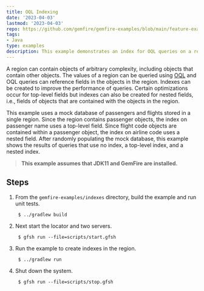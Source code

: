 ```yaml
---
title: OQL Indexing
date: '2023-04-03'
lastmod: '2023-04-03'
repo: https://github.com/gemfire/gemfire-examples/blob/main/feature-examples/indexes
tags:
- Java
type: examples
description: This example demonstrates an index for OQL queries on a region.
---
```


A region can contain objects of arbitrary complexity, including objects that contain other objects.
The values of a region can be queried using
[OQL](https://docs.vmware.com/en/VMware-GemFire/9.15/gf/developing-querying_basics-chapter_overview.html) and
OQL queries can reference fields in the objects in the region. Indexes can be created to improve
the performance of queries. Certain optimizations occur for top-level fields but indexes can also be
created for nested fields, i.e., fields of objects that are contained with the objects in the
region.

This example uses a mock database of passengers and flights stored in a single region. Since the
region contains passenger objects, the index on passenger name uses a top-level field.
Since flight code objects are contained within a passenger object, the index on airline code uses a
nested field. After randomly populating the mock database, this example shows the results of queries
that use no index, a top-level index, and a nested index.

> **This example assumes that JDK11 and GemFire are installed.**

## Steps

1. From the `gemfire-examples/indexes` directory, build the example and
   run unit tests.

        $ ../gradlew build

2. Next start the locator and two servers.

        $ gfsh run --file=scripts/start.gfsh

3. Run the example to create indexes in the region.

        $ ../gradlew run

4. Shut down the system.

        $ gfsh run --file=scripts/stop.gfsh
